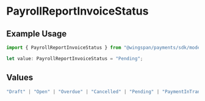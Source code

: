 # PayrollReportInvoiceStatus

## Example Usage

```typescript
import { PayrollReportInvoiceStatus } from "@wingspan/payments/sdk/models/shared";

let value: PayrollReportInvoiceStatus = "Pending";
```

## Values

```typescript
"Draft" | "Open" | "Overdue" | "Cancelled" | "Pending" | "PaymentInTransit" | "Paid"
```